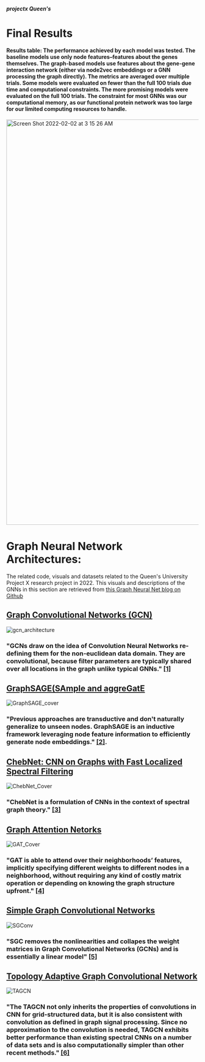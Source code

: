 ##### projectx Queen's
# Final Results

#### Results table: The performance achieved by each model was tested. The baseline models use only node features–features about the genes themselves. The graph-based models use features about the gene-gene interaction network (either via node2vec embeddings or a GNN processing the graph directly). The metrics are averaged over multiple trials. Some models were evaluated on fewer than the full 100 trials due time and computational constraints. The more promising models were evaluated on the full 100 trials. The constraint for most GNNs was our computational memory, as our functional protein network was too large for our limited computing resources to handle.

<img width="1059" alt="Screen Shot 2022-02-02 at 3 15 26 AM" src="https://user-images.githubusercontent.com/85202161/152117149-c73e304a-faf9-4961-9ee1-53ced66d4cf3.png">


# Graph Neural Network Architectures:
The related code, visuals and datasets related to the Queen's University Project X research project in 2022. This visuals and descriptions of the GNNs in this section are retrieved from [this Graph Neural Net blog on Github](https://github.com/hanikhatib/graph_nets) 


## [Graph Convolutional Networks (GCN)](https://dsgiitr.com/blogs/gcn/)
![gcn_architecture](https://user-images.githubusercontent.com/85202161/152111587-6dfda848-7d1c-4087-a858-a5da08cc844d.png)

### "GCNs draw on the idea of Convolution Neural Networks re-defining them for the non-euclidean data domain. They are convolutional, because filter parameters are typically shared over all locations in the graph unlike typical GNNs." [[1]](https://dsgiitr.com/blogs/gcn/)


## [GraphSAGE(SAmple and aggreGatE](https://dsgiitr.com/blogs/graphsage/)
![GraphSAGE_cover](https://user-images.githubusercontent.com/85202161/152111614-edef5e77-94d3-40de-821e-a46b6a6347b6.jpeg)

### "Previous approaches are transductive and don't naturally generalize to unseen nodes. GraphSAGE is an inductive framework leveraging node feature information to efficiently generate node embeddings." [[2]](https://dsgiitr.com/blogs/graphsage/).


## [ChebNet: CNN on Graphs with Fast Localized Spectral Filtering](https://dsgiitr.com/blogs/chebnet/)
![ChebNet_Cover](https://user-images.githubusercontent.com/85202161/152111710-503a436d-c054-45e4-84e7-0136ba14b05f.jpeg)

### "ChebNet is a formulation of CNNs in the context of spectral graph theory." [[3]](https://dsgiitr.com/blogs/chebnet/)


## [Graph Attention Netorks](https://dsgiitr.com/blogs/gat/)
![GAT_Cover](https://user-images.githubusercontent.com/85202161/152111692-cdfdb32e-184d-4d2e-aa9b-7069322ecb80.jpeg)

### "GAT is able to attend over their neighborhoods’ features, implicitly specifying different weights to different nodes in a neighborhood, without requiring any kind of costly matrix operation or depending on knowing the graph structure upfront." [[4]](https://dsgiitr.com/blogs/gat/)


## [Simple Graph Convolutional Networks](https://github.com/Tiiiger/SGC)
![SGConv](https://user-images.githubusercontent.com/85202161/152112089-bb6a3444-5ddc-4f2c-a4c8-2905315f01a2.jpeg)

### "SGC removes the nonlinearities and collapes the weight matrices in Graph Convolutional Networks (GCNs) and is essentially a linear model" [[5]](https://github.com/Tiiiger/SGC)


## [Topology Adaptive Graph Convolutional Network](https://medium.com/@lavenderchiang/topology-adaptive-graph-cnn-8c4dffff858e)
![TAGCN](https://user-images.githubusercontent.com/85202161/152113038-1b62bf19-eb08-436b-9cdd-421af6e496b5.png)

### "The TAGCN not only inherits the properties of convolutions in CNN for grid-structured data, but it is also consistent with convolution as defined in graph signal processing. Since no approximation to the convolution is needed, TAGCN exhibits better performance than existing spectral CNNs on a number of data sets and is also computationally simpler than other recent methods." [[6]](https://arxiv.org/abs/1710.10370)
